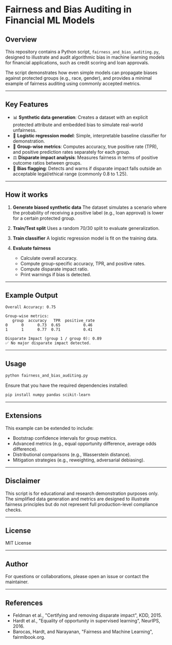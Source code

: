 # Fairness and Bias Auditing in Financial ML Models

## Overview

This repository contains a Python script, `fairness_and_bias_auditing.py`, designed to illustrate and audit algorithmic bias in machine learning models for financial applications, such as credit scoring and loan approvals.

The script demonstrates how even simple models can propagate biases against protected groups (e.g., race, gender), and provides a minimal example of fairness auditing using commonly accepted metrics.

---

## Key Features

* 📊 **Synthetic data generation**: Creates a dataset with an explicit protected attribute and embedded bias to simulate real-world unfairness.
* 🤖 **Logistic regression model**: Simple, interpretable baseline classifier for demonstration.
* 🧮 **Group-wise metrics**: Computes accuracy, true positive rate (TPR), and positive prediction rates separately for each group.
* ⚖️ **Disparate impact analysis**: Measures fairness in terms of positive outcome ratios between groups.
* 🚨 **Bias flagging**: Detects and warns if disparate impact falls outside an acceptable legal/ethical range (commonly 0.8 to 1.25).

---

## How it works

1. **Generate biased synthetic data**
   The dataset simulates a scenario where the probability of receiving a positive label (e.g., loan approval) is lower for a certain protected group.

2. **Train/Test split**
   Uses a random 70/30 split to evaluate generalization.

3. **Train classifier**
   A logistic regression model is fit on the training data.

4. **Evaluate fairness**

   * Calculate overall accuracy.
   * Compute group-specific accuracy, TPR, and positive rates.
   * Compute disparate impact ratio.
   * Print warnings if bias is detected.

---

## Example Output

```
Overall Accuracy: 0.75

Group-wise metrics:
   group  accuracy   TPR  positive_rate
0      0      0.73  0.65          0.46
1      1      0.77  0.71          0.41

Disparate Impact (group 1 / group 0): 0.89
✅ No major disparate impact detected.
```

---

## Usage

```bash
python fairness_and_bias_auditing.py
```

Ensure that you have the required dependencies installed:

```bash
pip install numpy pandas scikit-learn
```

---

## Extensions

This example can be extended to include:

* Bootstrap confidence intervals for group metrics.
* Advanced metrics (e.g., equal opportunity difference, average odds difference).
* Distributional comparisons (e.g., Wasserstein distance).
* Mitigation strategies (e.g., reweighting, adversarial debiasing).

---

## Disclaimer

This script is for educational and research demonstration purposes only. The simplified data generation and metrics are designed to illustrate fairness principles but do not represent full production-level compliance checks.

---

## License

MIT License

---

## Author

For questions or collaborations, please open an issue or contact the maintainer.

---

## References

* Feldman et al., "Certifying and removing disparate impact", KDD, 2015.
* Hardt et al., "Equality of opportunity in supervised learning", NeurIPS, 2016.
* Barocas, Hardt, and Narayanan, "Fairness and Machine Learning", fairmlbook.org.
